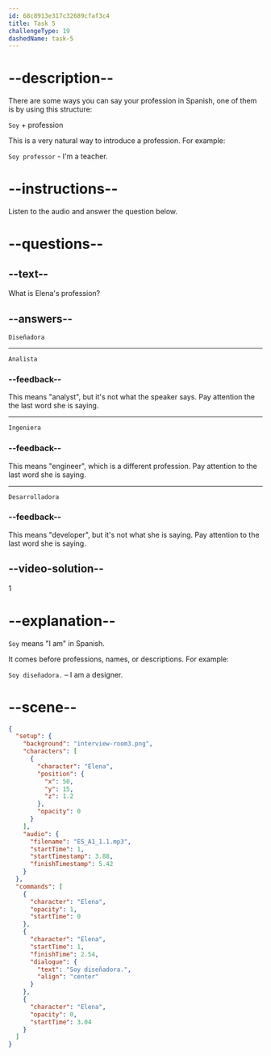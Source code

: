 ```yaml
---
id: 68c8913e317c32689cfaf3c4
title: Task 5
challengeType: 19
dashedName: task-5
---
```

<!-- (Audio) Elena: Soy diseñadora -->

# --description--

There are some ways you can say your profession in Spanish, one of them is by using this structure:

`Soy` + profession

This is a very natural way to introduce a profession. For example:

`Soy professor` - I'm a teacher.

# --instructions--

Listen to the audio and answer the question below.

# --questions--

## --text--

What is Elena's profession?

## --answers--

`Diseñadora`

---

`Analista`

### --feedback--

This means "analyst", but it's not what the speaker says. Pay attention the the last word she is saying.

---

`Ingeniera`

### --feedback--

This means "engineer", which is a different profession. Pay attention to the last word she is saying.

---

`Desarrolladora`

### --feedback--

This means "developer", but it's not what she is saying. Pay attention to the last word she is saying.

## --video-solution--

1

# --explanation--

`Soy` means "I am" in Spanish.  

It comes before professions, names, or descriptions. For example:  

`Soy diseñadora.` – I am a designer.

# --scene--

```json
{
  "setup": {
    "background": "interview-room3.png",
    "characters": [
      {
        "character": "Elena",
        "position": {
          "x": 50,
          "y": 15,
          "z": 1.2
        },
        "opacity": 0
      }
    ],
    "audio": {
      "filename": "ES_A1_1.1.mp3",
      "startTime": 1,
      "startTimestamp": 3.88,
      "finishTimestamp": 5.42
    }
  },
  "commands": [
    {
      "character": "Elena",
      "opacity": 1,
      "startTime": 0
    },
    {
      "character": "Elena",
      "startTime": 1,
      "finishTime": 2.54,
      "dialogue": {
        "text": "Soy diseñadora.",
        "align": "center"
      }
    },
    {
      "character": "Elena",
      "opacity": 0,
      "startTime": 3.04
    }
  ]
}
```
